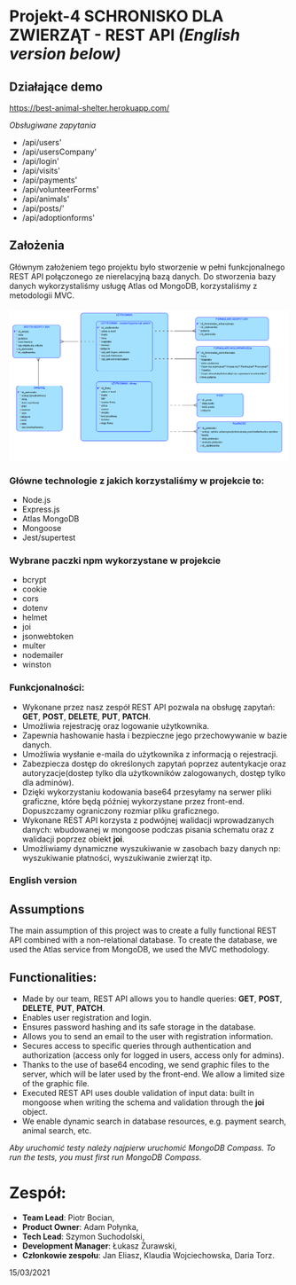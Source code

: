 # Projekt-4 SCHRONISKO DLA ZWIERZĄT - REST API *(English version below)*

 ## Działające demo
https://best-animal-shelter.herokuapp.com/

_Obsługiwane zapytania_
* /api/users'
* /api/usersCompany'
* /api/login'
* /api/visits'
* /api/payments'
* /api/volunteerForms'
* /api/animals'
* /api/posts/'
* /api/adoptionforms'

## Założenia
Głównym założeniem tego projektu było stworzenie w pełni funkcjonalnego REST API połączonego ze nierelacyjną bazą danych. Do stworzenia bazy danych wykorzystaliśmy usługę Atlas od MongoDB, korzystaliśmy z metodologii MVC.

#### ![Schemat bazy danych](.github/githubImage/animalDatabase.png)

### Główne technologie z jakich korzystaliśmy w projekcie to:

* Node.js
* Express.js
* Atlas MongoDB
* Mongoose
* Jest/supertest

### Wybrane paczki npm wykorzystane w projekcie
   * bcrypt
   * cookie
   * cors
   * dotenv
   * helmet
   * joi
   * jsonwebtoken
   * multer
   * nodemailer
   * winston

### Funkcjonalności:

* Wykonane przez nasz zespół REST API pozwala na obsługę zapytań: __GET__, __POST__, __DELETE__, __PUT__, __PATCH__.
* Umożliwia rejestrację oraz logowanie użytkownika.
* Zapewnia hashowanie hasła i bezpieczne jego przechowywanie w bazie danych.
* Umożliwia wysłanie e-maila do użytkownika z informacją o rejestracji.
* Zabezpiecza dostęp do określonych zapytań poprzez autentykacje oraz autoryzacje(dostep tylko dla użytkowników zalogowanych, dostęp tylko dla adminów).
* Dzięki wykorzystaniu kodowania base64 przesyłamy na serwer pliki graficzne, które będą później wykorzystane przez front-end. Dopuszczamy ograniczony rozmiar pliku graficznego.
* Wykonane REST API korzysta z podwójnej walidacji wprowadzanych danych: wbudowanej w mongoose podczas pisania schematu oraz z walidacji poprzez obiekt __joi__.
* Umożliwiamy dynamiczne wyszukiwanie w zasobach bazy danych np: wyszukiwanie płatności, wyszukiwanie zwierząt itp.


### English version

## Assumptions
The main assumption of this project was to create a fully functional REST API combined with a non-relational database. To create the database, we used the Atlas service from MongoDB, we used the MVC methodology.

## Functionalities:

* Made by our team, REST API allows you to handle queries: __GET__, __POST__, __DELETE__, __PUT__, __PATCH__.
* Enables user registration and login.
* Ensures password hashing and its safe storage in the database.
* Allows you to send an email to the user with registration information.
* Secures access to specific queries through authentication and authorization (access only for logged in users, access only for admins).
* Thanks to the use of base64 encoding, we send graphic files to the server, which will be later used by the front-end. We allow a limited size of the graphic file.
* Executed REST API uses double validation of input data: built in mongoose when writing the schema and validation through the __joi__ object.
* We enable dynamic search in database resources, e.g. payment search, animal search, etc.


*Aby uruchomić testy należy najpierw uruchomić MongoDB Compass.*
*To run the tests, you must first run MongoDB Compass.*


# Zespół:
* __Team Lead__: Piotr Bocian,
* __Product Owner__: Adam Połynka,
* __Tech Lead__: Szymon Suchodolski,
* __Development Manager__: Łukasz Żurawski,
* __Członkowie zespołu__: Jan Eliasz, Klaudia Wojciechowska, Daria Torz.

15/03/2021